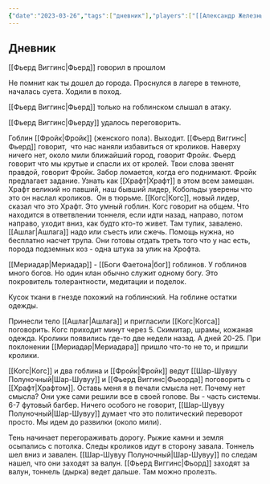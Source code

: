 ```yaml
---
{"date":"2023-03-26","tags":["дневник"],"players":["[[Александр Железный Кулак]]","[[Аэлар Найло]]","[[Шар-Шувуу Полуночный]]","[[Фьерд Виггинс]]"],"campaign":"Школа приключенцев Безелота. Переплетенные судьбы","world-date":"7 день весны 776","world-time-start":null,"dg-publish":true,"previous-session":"[[19 марта 2023]]","next-session":"[[2 апреля 2023]]","permalink":"/26-marta-2023/","dgPassFrontmatter":true}
---
```



## Дневник

[[Фьерд Виггинс\|Фьерд]] говорил в прошлом

Не помнит как ты дошел до города. Проснулся в лагере в темноте, началась суета. Ходили в поход.

[[Фьерд Виггинс\|Фьерд]] только на гоблинском слышал в атаку.

[[Фьерд Виггинс\|Фьерду]] удалось переговорить.

Гоблин [[Фройк\|Фройк]] (женского пола). Выходит. [[Фьерд Виггинс\|Фьерд]] говорит,  что нас наняли избавиться от кроликов. Наверху ничего нет, около мили ближайший город, говорит Фройк. Фьерд говорит что мы крутые и спасли их от кролей. Твои слова звенят правдой, говорит Фройк. Забор ломается, когда его поднимают. Фройк предлагает задание. Узнать как [[Храфт\|Храфт]] в этом всем замешан. Храфт великий но павший, наш бывший лидер, Кобольды уверены что это он наслал кроликов.  Он в тюрьме. [[Когс\|Когс]], новый лидер, сказал что это Храфт. Это умный гоблин. Когс говорит на общем. Что находится в ответвлении тоннеля, если идти назад, направо, потом направо, уходит вниз, как будто кто-то живет. Там тупик, завалено. [[Ашлаг\|Ашлага]] надо или съесть или сжечь. Помощь нужна, но бесплатно насчет трупа. Они готовы отдать треть того что у нас есть, порода подземных коз - одна штука за улик на Хрофта.

[[Мериадар\|Мериадар]] - [[Боги Фаетона\|бог]] гоблинов. У гоблинов много богов. Но один клан обычно служит одному богу. Это покровитель толерантности, медитации и поделок.

Кусок ткани в гнезде похожий на гоблинский. На гоблине остатки одежды.

Принесли тело [[Ашлаг\|Ашлага]] и пригласили [[Когс\|Когса]] поговорить. Когс приходит минут через 5. Скимитар, шрамы, кожаная одежда. Кролики появились где-то две недели назад. А дней 20-25. При поклонении [[Мериадар\|Мериадара]] пришло что-то не то, и пришли кролики.

[[Когс\|Когс]] и два гоблина и [[Фройк\|Фройк]] ведут [[Шар-Шувуу Полуночный\|Шар-Шувуу]] и [[Фьерд Виггинс\|Фьеорда]] поговорить с [[Храфт\|Храфтом]]. Оставь меня я в печали смысла нет. Почему нет смысла? Они уже сами решили все в своей голове. Вы - часть системы. 6-7 футовый багбер. Ничего особого не говорит, [[Шар-Шувуу Полуночный\|Шар-Шувуу]] думает что это политический переворот просто. Мы идем до развилки (около мили).

Тень начинает перегораживать дорогу. Рыжие камни и земля осыпались с потолка. Следы кроликов идут в сторону завала. Тоннель шел вниз и завален. [[Шар-Шувуу Полуночный\|Шар-Шувуу]] по следам нашел, что они заходят за валун. [[Фьерд Виггинс\|Фьорд]] заходят за валун, тоннель (дырка) ведет дальше. Там можно пролезть.